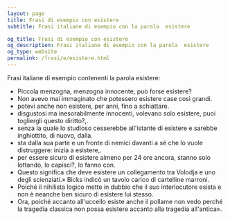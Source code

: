 ```yaml
---
layout: page
title: Frasi di esempio con esistere 
subtitle: Frasi italiane di esempio con la parola  esistere

og_title: Frasi di esempio con esistere 
og_description: Frasi italiane di esempio con la parola  esistere
og_type: website
permalink: /frasi/e/esistere.html
---
```


Frasi italiane di esempio contenenti la parola esistere:


- Piccola menzogna, menzogna innocente, può forse esistere?
- Non avevo mai immaginato che potessero esistere case così grandi.
- potevi anche non esistere, per anni, fino a schiattare.
- disgustosi ma inesorabilmente innocenti, volevano solo esistere, puoi togliergli questo diritto?,.
- senza la quale lo studioso cesserebbe all'istante di esistere e sarebbe inghiottito, di nuovo, dalla.
- sta dalla sua parte e un fronte di nemici davanti a sé che lo vuole distruggere: inizia a esistere,.
- per essere sicuro di esistere almeno per 24 ore ancora, stanno solo lottando, lo capisci?, lo fanno con.
- Questo significa che deve esistere un collegamento tra Volodja e uno degli scienziati.» Bicks indicò un tavolo carico di cartelline marroni.
- Poiché il nihilista logico mette in dubbio che il suo interlocutore esista e non è neanche ben sicuro di esistere lui stesso.
- Ora, poiché accanto all'uccello esiste anche il pollame non vedo perché la tragedia classica non possa esistere accanto alla tragedia all'antica».
